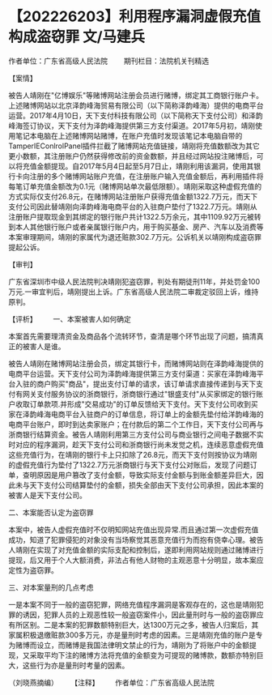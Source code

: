 # 【202226203】利用程序漏洞虚假充值构成盗窃罪 文/马建兵

作者单位：广东省高级人民法院 　　期刊栏目：法院机关刊精选

【案情】

被告人靖刚在"亿博娱乐"等赌博网站注册会员进行赌博，绑定其工商银行账户卡。上述赌博网站以北京泽韵峰海贸易有限公司（以下简称泽韵峰海）提供的电商平台运营。2017年4月10日，天下支付科技有限公司（以下简称天下支付公司）和泽韵峰海签订协议，天下支付为泽韵峰海提供第三方支付渠道。2017年5月初，靖刚使用笔记本电脑在上述赌博网站赌博，在账户充值时发现该笔记本电脑自带的TamperIEConlrolPanel插件拦截了赌博网站充值链接，靖刚将充值数额改为其它更小数额，其注册账户仍然获得修改前的资金数额，并且经过网站投注赌博后，可以将充值金额提现。自2017年5月4日起至5月7日止，靖刚利用该漏洞，使用其银行卡向注册的多个赌博网站账户充值，在注册账户输入充值金额后，再利用插件将每笔订单充值金额改为0.1元（赌博网站单次最低限额）。靖刚采取这种虚假充值的方式实际仅支付26.8元，在赌博网站注册账户获得充值金额1322.7万元，而天下支付公司因此替靖刚向泽韵峰海电商平台的入驻商户垫付了1322.7万元。靖刚从注册账户提取现金到其绑定的银行账户共计1322.5万余元，其中1109.92万元被转到本人其他银行账户或者亲属银行账户内，用于购买基金、房产、汽车以及消费等本案审理期间，靖刚的家属代为退还赃款302.7万元。公诉机关以靖刚构成盗窃罪提起公诉。

【审判】

广东省深圳市中级人民法院判决靖刚犯盗窃罪，判处有期徒刑11年，并处罚金100万元.一审宜判后，靖刚提出上诉。广东省高级人民法院二审裁定驳回上诉，维持原判。

【评析】 　　一、本案被害人如何确定

本案首先需要理清资金及商品各个流转环节，查清是哪个环节出现了问题，搞清真正的被害人是谁。

被告人靖刚在赌博网站注册会员，绑定其银行卡，而赌博网站则在泽韵峰海提供的电商平台运营。天下支付公司为泽韵峰海提供第三方支付渠道：买家在泽韵峰海平台入驻的商户购买"商品"，提出支付订单的请求，该订单请求直接传递到与天下支付有网关支付服务协议的浙商银行，浙商银行通过"银盛支付"从买家绑定的银行账户收取订单款项.并形成"交易成功"的订单反馈给天下支付。天下支付公司收到买家在泽韵峰海电商平台入驻商户的订单信息，将订单上的金额先垫付给洋韵峰海的电商平台账户，即时到达卖家账户；在付款后的第二个工作日，天下支付公司再与浙商银行结算资金。被告人靖刚利用第三方支付公司与商业银行之间电子数据不实时对应的程序漏洞，趁天下支付公司和浙商银行尚未发觉之机，连续恶意虚假充值这些充值行为，在靖刚的银行卡上只扣除了26.8元，而天下支付则按协议为靖刚的虚假充值行为垫付了1322.7万元浙商银行与天下支付公对账后，发现了问题订单，查明原因是用户篡改了支付金额，导致实际支付金额与到账金额差异巨大，因此未与天下支付公司结算垫付的金额，损失全部由天下支付公司承担，因此本案的被害人是天下支付公司。

二、本案能否认定为盗窃罪

本案中，被告人虚假充值时不仅明知网站充值出现异常.而且通过第一次虚假充值成功，知道了犯罪侵犯的对象没有当场察觉其恶意充值行为而抱有侥幸心理。被告人靖刚在实现了对充值金额的实际支配和控制后，遂即利用网站规则通过赌博进行提现，后又用于个人大额消费，非法占有他人财物的主观恶意十分明显，故本案应定性为盗窃罪。

三、对本案量刑的几点考虑

一是本案不同于一般的盗窃犯罪，网络充值程序漏洞是客观存在的，这也是靖刚犯罪的诱因，犯罪人员的上观恶性较一般盗窃案件小，因此量刑时与一般的盗窃罪应有所区别。二是本案的犯罪数额特别巨大，达1300万元之多，被告人归案后，其家属积极退缴赃款300多万元，亦是量刑时考虑的因素。三是靖刚充值的账户是专为赌博而设立，而赌博是我国法律明文禁止的行为，靖刚为了将账户中的金额提现，又采取平均下注的赌博方法将充值的金额变为可提现的赌博款，数额亦特别巨大，这些行为亦是量刑时考量的因素。

（刘晓燕摘编） 　　【注释】 　　作者单位：广东省高级人民法院